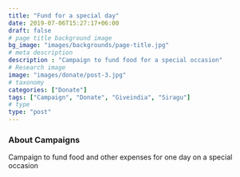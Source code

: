 ```yaml
---
title: "Fund for a special day"
date: 2019-07-06T15:27:17+06:00
draft: false
# page title background image
bg_image: "images/backgrounds/page-title.jpg"
# meta description
description : "Campaign to fund food for a special occasion"
# Research image
image: "images/donate/post-3.jpg"
# taxonomy
categories: ["Donate"]
tags: ["Campaign", "Donate", "Giveindia", "Siragu"]
# type
type: "post"
---
```


### About Campaigns

Campaign to fund food and other expenses for one day on a special occasion

